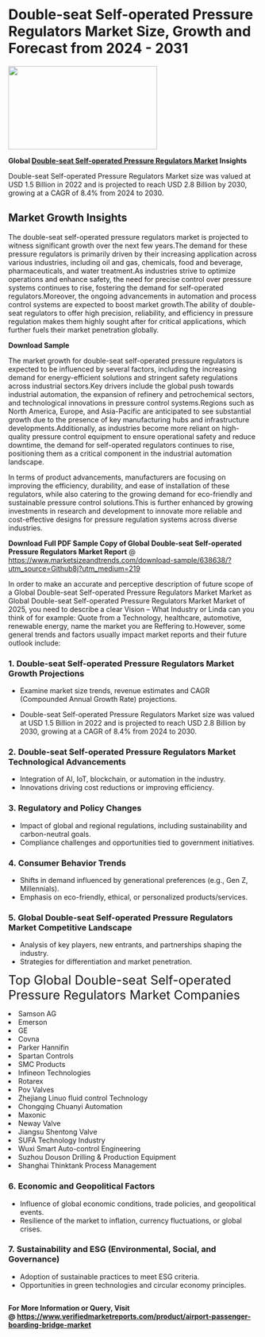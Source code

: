 <H1>Double-seat Self-operated Pressure Regulators Market Size, Growth and Forecast from 2024 - 2031</H1><img class="aligncenter size-medium wp-image-584254" src="https://thirdeyenews.in/wp-content/uploads/2024/09/Global-Market-Research-300x168.jpeg" alt="" width="300" height="168" /><p><strong>Global&nbsp;<a href="https://www.marketsizeandtrends.com/download-sample/638638/?utm_source=Github8j?utm_medium=219">Double-seat Self-operated Pressure Regulators Market</a> Insights</strong></p><p>Double-seat Self-operated Pressure Regulators Market size was valued at USD 1.5 Billion in 2022 and is projected to reach USD 2.8 Billion by 2030, growing at a CAGR of 8.4% from 2024 to 2030.</p><p><h2>Market Growth Insights</h2> <p>The double-seat self-operated pressure regulators market is projected to witness significant growth over the next few years.The demand for these pressure regulators is primarily driven by their increasing application across various industries, including oil and gas, chemicals, food and beverage, pharmaceuticals, and water treatment.As industries strive to optimize operations and enhance safety, the need for precise control over pressure systems continues to rise, fostering the demand for self-operated regulators.Moreover, the ongoing advancements in automation and process control systems are expected to boost market growth.The ability of double-seat regulators to offer high precision, reliability, and efficiency in pressure regulation makes them highly sought after for critical applications, which further fuels their market penetration globally.</p> <p><strong>Download Sample</strong></p> <p>The market growth for double-seat self-operated pressure regulators is expected to be influenced by several factors, including the increasing demand for energy-efficient solutions and stringent safety regulations across industrial sectors.Key drivers include the global push towards industrial automation, the expansion of refinery and petrochemical sectors, and technological innovations in pressure control systems.Regions such as North America, Europe, and Asia-Pacific are anticipated to see substantial growth due to the presence of key manufacturing hubs and infrastructure developments.Additionally, as industries become more reliant on high-quality pressure control equipment to ensure operational safety and reduce downtime, the demand for self-operated regulators continues to rise, positioning them as a critical component in the industrial automation landscape.<p>In terms of product advancements, manufacturers are focusing on improving the efficiency, durability, and ease of installation of these regulators, while also catering to the growing demand for eco-friendly and sustainable pressure control solutions.This is further enhanced by growing investments in research and development to innovate more reliable and cost-effective designs for pressure regulation systems across diverse industries.</p> <p><span class=""><strong>Download Full PDF Sample Copy of Global Double-seat Self-operated Pressure Regulators Market Report</strong> @ <a href="https://www.marketsizeandtrends.com/download-sample/638638/?utm_source=Github8j?utm_medium=219" target="_blank">https://www.marketsizeandtrends.com/download-sample/638638/?utm_source=Github8j?utm_medium=219</a></span></p><p>In order to make an accurate and perceptive description of future scope of a Global&nbsp;Double-seat Self-operated Pressure Regulators Market Market as Global&nbsp;Double-seat Self-operated Pressure Regulators Market Market of 2025, you need to describe a clear Vision &ndash; What Industry or Linda can you think of for example: Quote from a Technology, healthcare, automotive, renewable energy, name the market you are Reffering to.However, some general trends and factors usually impact market reports and their future outlook include:</p><h3>1.&nbsp;<strong>Double-seat Self-operated Pressure Regulators Market Growth Projections</strong></h3><ul><li>Examine market size trends, revenue estimates and CAGR (Compounded Annual Growth Rate) projections.</li><li><p>Double-seat Self-operated Pressure Regulators Market size was valued at USD 1.5 Billion in 2022 and is projected to reach USD 2.8 Billion by 2030, growing at a CAGR of 8.4% from 2024 to 2030.</p></li></ul><h3>2.&nbsp;<strong>Double-seat Self-operated Pressure Regulators Market Technological Advancements</strong></h3><ul><li>Integration of AI, IoT, blockchain, or automation in the industry.</li><li>Innovations driving cost reductions or improving efficiency.</li></ul><h3>3.&nbsp;<strong>Regulatory and Policy Changes</strong></h3><ul><li>Impact of global and regional regulations, including sustainability and carbon-neutral goals.</li><li>Compliance challenges and opportunities tied to government initiatives.</li></ul><h3>4.&nbsp;<strong>Consumer Behavior Trends</strong></h3><ul><li>Shifts in demand influenced by generational preferences (e.g., Gen Z, Millennials).</li><li>Emphasis on eco-friendly, ethical, or personalized products/services.</li></ul><h3>5.&nbsp;<strong>Global Double-seat Self-operated Pressure Regulators Market Competitive Landscape</strong></h3><ul><li>Analysis of key players, new entrants, and partnerships shaping the industry.</li><li>Strategies for differentiation and market penetration.</li></ul><p data-pm-slice="1 1 []"><span style="color: inherit; font-family: inherit; font-size: 25px;">Top Global Double-seat Self-operated Pressure Regulators Market Companies</span></p><div class="" data-test-id=""><p><li>Samson AG</li><li> Emerson</li><li> GE</li><li> Covna</li><li> Parker Hannifin</li><li> Spartan Controls</li><li> SMC Products</li><li> Infineon Technologies</li><li> Rotarex</li><li> Pov Valves</li><li> Zhejiang Linuo fluid control Technology</li><li> Chongqing Chuanyi Automation</li><li> Maxonic</li><li> Neway Valve</li><li> Jiangsu Shentong Valve</li><li> SUFA Technology Industry</li><li> Wuxi Smart Auto-control Engineering</li><li> Suzhou Douson Drilling & Production Equipment</li><li> Shanghai Thinktank Process Management</li></p></div><h3>6.&nbsp;<strong>Economic and Geopolitical Factors</strong></h3><ul><li>Influence of global economic conditions, trade policies, and geopolitical events.</li><li>Resilience of the market to inflation, currency fluctuations, or global crises.</li></ul><h3>7.&nbsp;<strong>Sustainability and ESG (Environmental, Social, and Governance)</strong></h3><ul><li>Adoption of sustainable practices to meet ESG criteria.</li><li>Opportunities in green technologies and circular economy principles.</li></ul><h2><strong style="font-size: 14px;">For More Information or Query, Visit @&nbsp;</strong><a style="background-color: #ffffff; font-size: 14px;" href="https://www.marketsizeandtrends.com/report/double-seat-self-operated-pressure-regulators-market/" target="_blank">https://www.verifiedmarketreports.com/product/airport-passenger-boarding-bridge-market</a></h2>